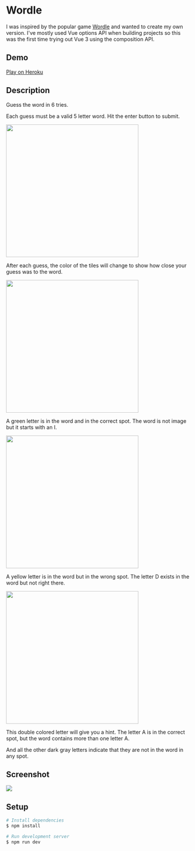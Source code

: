 # Wordle

I was inspired by the popular game [Wordle](https://www.powerlanguage.co.uk/wordle/) and wanted to create my own version. I've mostly used Vue options API when building projects so this was the first time trying out Vue 3 using the composition API.

## Demo

[Play on Heroku](https://wordle-game.herokuapp.com/)

## Description

Guess the word in 6 tries.

Each guess must be a valid 5 letter word. Hit the enter button to submit.

<img src="https://user-images.githubusercontent.com/72305598/149928651-b08d53fa-bd84-4a85-82f4-0ffb735dd428.png" width="360"/>

After each guess, the color of the tiles will change to show how close your guess was to the word.

<img src="https://user-images.githubusercontent.com/72305598/149939733-c67ffde1-b4fe-48a2-99da-f9733b526c86.png" width="360" />

A green letter is in the word and in the correct spot. The word is not image but it starts with an I.

<img src="https://user-images.githubusercontent.com/72305598/149939804-0b8cc2e7-4ea9-4b7d-824a-970ef6212206.png" width="360" />

A yellow letter is in the word but in the wrong spot. The letter D exists in the word but not right there.

<img src="https://user-images.githubusercontent.com/72305598/149939866-262fb831-6250-4594-b90f-4b7ae9597093.png" width="360" />

This double colored letter will give you a hint. The letter A is in the correct spot, but the word contains more than one letter A.

And all the other dark gray letters indicate that they are not in the word in any spot.

## Screenshot

![](https://user-images.githubusercontent.com/72305598/149930761-843cbd58-b2ff-4c04-98f5-a951885e095f.png)

## Setup

```bash
# Install dependencies
$ npm install

# Run development server
$ npm run dev
```
